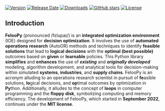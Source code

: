 
[![Version](https://img.shields.io/static/v1?label=version&message=0.2.7&color=darkgreen)](https://github.com/ktafakkori/feloopy/releases)
[![Release Date](https://img.shields.io/github/release-date/ktafakkori/feloopy?label=release%20date&color=blue)](https://github.com/ktafakkori/feloopy/releases)
[![Downloads](https://static.pepy.tech/personalized-badge/feloopy?period=total&units=international_system&left_color=grey&right_color=orange&left_text=users)](https://pepy.tech/project/feloopy?&left_text=users)
[![GitHub stars](https://img.shields.io/github/stars/ktafakkori/feloopy?label=stars&color=blue)](https://github.com/ktafakkori/feloopy)
[![License](https://img.shields.io/static/v1?label=license&message=MIT&color=darkred)](https://opensource.org/licenses/MIT)


## Introduction

**FelooPy** (pronounced /fɛlupaɪ/) is an **integrated optimization environment** (IOE) designed for **decision optimization**. It involves the use of **automated operations research** (AutoOR) methods and techniques to identify **feasible solutions** that lead to **logical decisions** with the **optimal (best possible)** outcomes based on **given** or **learnable** policies. This Python library **simplifies** and **enhances** the use of **_existing_** and **_originally developed_** modeling, algorithm development, and analytical tools for decision-making within simulated **systems**, **industries**, and **supply chains**. FelooPy is an acronym alluding to an operations research scientist in pursuit of **fe**asible solutions, **lo**gical decisions, and **op**timal outcomes by optimization in **Py**thon. Additionally, it alludes to the concept of **loops** in computer programming and the **floppy disk**, symbolizing computing and memory efficiency. The development of FelooPy, which started in **September 2022**, continues under the **MIT license**.